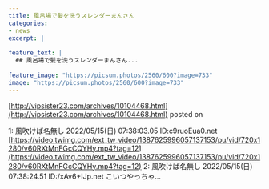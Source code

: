 ```yaml
---
title: 風呂場で髪を洗うスレンダーまんさん
categories:
- news
excerpt: |
  
feature_text: |
  ## 風呂場で髪を洗うスレンダーまんさん...
  
feature_image: "https://picsum.photos/2560/600?image=733"
image: "https://picsum.photos/2560/600?image=733"
---
```


[http://vipsister23.com/archives/10104468.html](http://vipsister23.com/archives/10104468.html)
posted on 

<!--more-->

1: 風吹けば名無し 2022/05/15(日) 07:38:03.05 ID:c9ruoEua0.net [https://video.twimg.com/ext_tw_video/1387625996057137153/pu/vid/720x1280/v60RXtMnFGcCQYHy.mp4?tag=12](https://video.twimg.com/ext_tw_video/1387625996057137153/pu/vid/720x1280/v60RXtMnFGcCQYHy.mp4?tag=12) 2: 風吹けば名無し 2022/05/15(日) 07:38:24.51 ID:/xAv6+IJp.net こいつやっちゃ...
